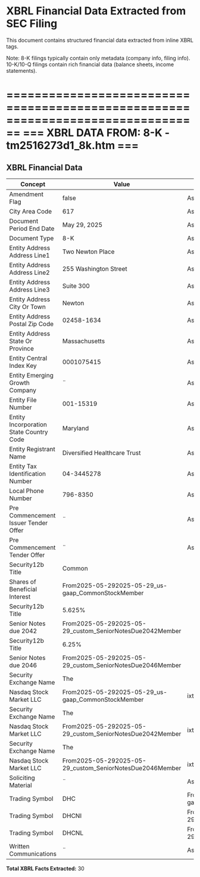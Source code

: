 # XBRL Financial Data Extracted from SEC Filing

This document contains structured financial data extracted from inline XBRL tags.

Note: 8-K filings typically contain only metadata (company info, filing info).
      10-K/10-Q filings contain rich financial data (balance sheets, income statements).


================================================================================
=== XBRL DATA FROM: 8-K - tm2516273d1_8k.htm ===
================================================================================

## XBRL Financial Data

| Concept | Value | Context | Format |
|---------|-------|---------|--------|
| Amendment Flag | false | AsOf2025-05-29 |  |
| City Area Code | 617 | AsOf2025-05-29 |  |
| Document Period End Date | May 29, 2025 | AsOf2025-05-29 | ixt:datemonthdayyearen |
| Document Type | 8-K | AsOf2025-05-29 |  |
| Entity Address Address Line1 | Two Newton Place | AsOf2025-05-29 |  |
| Entity Address Address Line2 | 255 Washington Street | AsOf2025-05-29 |  |
| Entity Address Address Line3 | Suite 300 | AsOf2025-05-29 |  |
| Entity Address City Or Town | Newton | AsOf2025-05-29 |  |
| Entity Address Postal Zip Code | 02458-1634 | AsOf2025-05-29 |  |
| Entity Address State Or Province | Massachusetts | AsOf2025-05-29 | ixt-sec:stateprovnameen |
| Entity Central Index Key | 0001075415 | AsOf2025-05-29 |  |
| Entity Emerging Growth Company | ¨ | AsOf2025-05-29 | ixt:booleanfalse |
| Entity File Number | 001-15319 | AsOf2025-05-29 |  |
| Entity Incorporation State Country Code | Maryland | AsOf2025-05-29 | ixt-sec:stateprovnameen |
| Entity Registrant Name | Diversified Healthcare Trust | AsOf2025-05-29 |  |
| Entity Tax Identification Number | 04-3445278 | AsOf2025-05-29 |  |
| Local Phone Number | 796-8350 | AsOf2025-05-29 |  |
| Pre Commencement Issuer Tender Offer | ¨ | AsOf2025-05-29 | ixt:booleanfalse |
| Pre Commencement Tender Offer | ¨ | AsOf2025-05-29 | ixt:booleanfalse |
| Security12b Title | Common
    Shares of Beneficial Interest | From2025-05-292025-05-29_us-gaap_CommonStockMember |  |
| Security12b Title | 5.625%
    Senior Notes due 2042 | From2025-05-292025-05-29_custom_SeniorNotesDue2042Member |  |
| Security12b Title | 6.25%
    Senior Notes due 2046 | From2025-05-292025-05-29_custom_SeniorNotesDue2046Member |  |
| Security Exchange Name | The
    Nasdaq Stock Market LLC | From2025-05-292025-05-29_us-gaap_CommonStockMember | ixt-sec:exchnameen |
| Security Exchange Name | The
    Nasdaq Stock Market LLC | From2025-05-292025-05-29_custom_SeniorNotesDue2042Member | ixt-sec:exchnameen |
| Security Exchange Name | The
    Nasdaq Stock Market LLC | From2025-05-292025-05-29_custom_SeniorNotesDue2046Member | ixt-sec:exchnameen |
| Soliciting Material | ¨ | AsOf2025-05-29 | ixt:booleanfalse |
| Trading Symbol | DHC | From2025-05-292025-05-29_us-gaap_CommonStockMember |  |
| Trading Symbol | DHCNI | From2025-05-292025-05-29_custom_SeniorNotesDue2042Member |  |
| Trading Symbol | DHCNL | From2025-05-292025-05-29_custom_SeniorNotesDue2046Member |  |
| Written Communications | ¨ | AsOf2025-05-29 | ixt:booleanfalse |

**Total XBRL Facts Extracted:** 30


